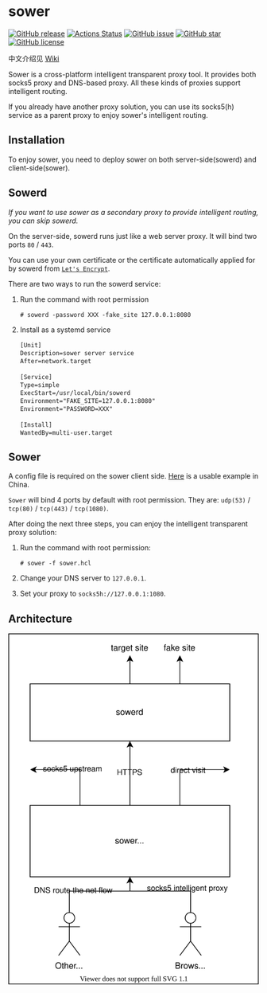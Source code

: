 # sower

[![GitHub release](http://img.shields.io/github/release/wweir/sower.svg?style=popout)](https://github.com/wweir/sower/releases)
[![Actions Status](https://github.com/wweir/sower/workflows/Go/badge.svg)](https://github.com/wweir/sower/actions)
[![GitHub issue](https://img.shields.io/github/issues/wweir/sower.svg?style=popout)](https://github.com/wweir/sower/issues)
[![GitHub star](https://img.shields.io/github/stars/wweir/sower.svg?style=popout)](https://github.com/wweir/sower/stargazers)
[![GitHub license](https://img.shields.io/github/license/wweir/sower.svg?style=popout)](LICENSE)

中文介绍见 [Wiki](https://github.com/wweir/sower/wiki)

Sower is a cross-platform intelligent transparent proxy tool. It provides both socks5 proxy and DNS-based proxy. All these kinds of proxies support intelligent routing.

If you already have another proxy solution, you can use its socks5(h) service as a parent proxy to enjoy sower's intelligent routing.

## Installation

To enjoy sower, you need to deploy sower on both server-side(sowerd) and client-side(sower).

## Sowerd

_If you want to use sower as a secondary proxy to provide intelligent routing, you can skip sowerd._

On the server-side, sowerd runs just like a web server proxy. It will bind two ports `80` / `443`.

You can use your own certificate or the certificate automatically applied for by sowerd from [`Let's Encrypt`](https://letsencrypt.org/).

There are two ways to run the sowerd service:

1. Run the command with root permission

   ```shell
   # sowerd -password XXX -fake_site 127.0.0.1:8080
   ```

2. Install as a systemd service

   ```service
   [Unit]
   Description=sower server service
   After=network.target

   [Service]
   Type=simple
   ExecStart=/usr/local/bin/sowerd
   Environment="FAKE_SITE=127.0.0.1:8080"
   Environment="PASSWORD=XXX"

   [Install]
   WantedBy=multi-user.target
   ```

## Sower

A config file is required on the sower client side. [Here](https://github.com/wweir/sower/wiki/sower.hcl) is a usable example in China.

`Sower` will bind 4 ports by default with root permission. They are: `udp(53)` / `tcp(80)` / `tcp(443)` / `tcp(1080)`.

After doing the next three steps, you can enjoy the intelligent transparent proxy solution:

1. Run the command with root permission:

   ```shell
   # sower -f sower.hcl
   ```

2. Change your DNS server to `127.0.0.1`.

3. Set your proxy to `socks5h://127.0.0.1:1080`.

## Architecture

![Architecture diagram](./sower.drawio.svg)
